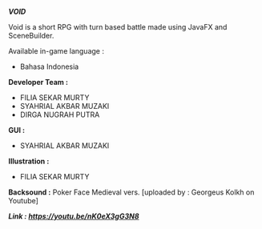 **_VOID_**

Void is a short RPG with turn based battle made using JavaFX and SceneBuilder.

Available in-game language : 
* Bahasa Indonesia

**Developer Team :**
* FILIA SEKAR MURTY
* SYAHRIAL AKBAR MUZAKI
* DIRGA NUGRAH PUTRA

**GUI :**
* SYAHRIAL AKBAR MUZAKI

**Illustration :**
* FILIA SEKAR MURTY

**Backsound :**
Poker Face Medieval vers. [uploaded by : Georgeus Kolkh on Youtube]

**_Link : https://youtu.be/nK0eX3gG3N8_**
